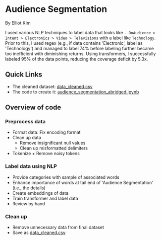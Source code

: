 # Audience Segmentation
By Elliot Kim

I used various NLP techniques to label data that looks like `- OnAudience > Intent > Electronics > Video > Televisions` with a label like `Technology`. Prior to this, I used regex (e.g., if data contains 'Electronic', label as 'Technology') and managed to label 74% before labeling further became too inefficient with diminishing returns. Using transformers, I successfully labeled 95% of the data points, reducing the coverage deficit by 5.3x.

## Quick Links
- The cleaned dataset: [data_cleaned.csv](https://github.com/elliot-d-kim/audience-segmentation/blob/main/data_cleaned.csv)
- The code to create it: [audience_segmentation_abridged.ipynb](https://github.com/elliot-d-kim/audience-segmentation/blob/main/audience_segmentation_abridged.ipynb)

## Overview of code

### Preprocess data

- Format data: Fix encoding format
- Clean up data
    - Remove insignificant null values
    - Clean up misformatted delimiters
- Tokenize + Remove noisy tokens

### Label data using NLP

- Provide categories with sample of associated words
- Enhance importance of words at tail end of 'Audience Segmentation' (i.e., the details)
- Create embeddings of data
- Train transformer and label data
- Review by hand

### Clean up
- Remove unnecessary data from final dataset
- Save as [data_cleaned.csv](https://github.com/elliot-d-kim/audience-segmentation/blob/main/data_cleaned.csv)
 
